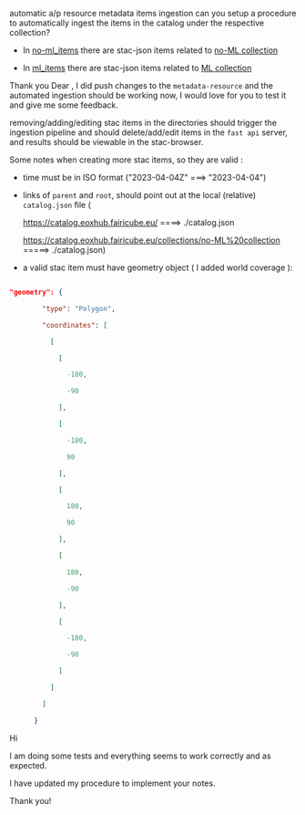 automatic a/p resource metadata items ingestion  can you setup a procedure to automatically ingest the items in the catalog under the respective collection?

- In [no-ml_items](https://github.com/FAIRiCUBE/resource-metadata/tree/main/stac/no-ml_items) there are stac-json items related to  [no-ML collection](https://catalog.eoxhub.fairicube.eu/collections/no-ML%20collection)
- In [ml_items](https://github.com/FAIRiCUBE/resource-metadata/tree/main/stac/ml_items) there are stac-json items related to [ML collection](https://catalog.eoxhub.fairicube.eu/collections/ML%20collection)

Thank you
Dear , I did push changes to the `metadata-resource` and the automated ingestion should be working now, I would love for you to test it and give me some feedback.
removing/adding/editing stac items in the directories should trigger the ingestion pipeline and should delete/add/edit items in the `fast api` server, and results should be viewable in the stac-browser.

Some notes when creating more stac items, so they are valid :
- time must be in ISO format ("2023-04-04Z" ===> "2023-04-04")
- links of `parent` and `root`, should point out at the local (relative) `catalog.json` file (
   https://catalog.eoxhub.fairicube.eu/ ====> ./catalog.json
   https://catalog.eoxhub.fairicube.eu/collections/no-ML%20collection =====> ./catalog.json)
- a valid stac item must have geometry object ( I added world coverage ): 
```json
"geometry": {
        "type": "Polygon",
        "coordinates": [
          [
            [
              -180,
              -90
            ],
            [
              -180,
              90
            ],
            [
              180,
              90
            ],
            [
              180,
              -90
            ],
            [
              -180,
              -90
            ]
          ]
        ]
      }
```
Hi 
I am doing some tests and everything seems to work correctly and as expected. 
I have updated my procedure to implement your notes.
Thank you!